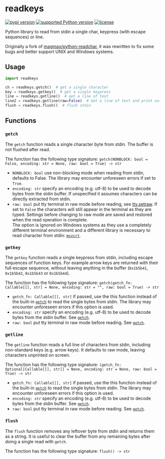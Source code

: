 # readkeys

[![pypi version](https://img.shields.io/pypi/v/readkey)](https://pypi.org/project/readkey/)
[![supported Python version](https://img.shields.io/pypi/pyversions/readkey)](https://pypi.org/project/readkey/)
[![license](https://img.shields.io/pypi/l/readkey)](https://pypi.org/project/readkey/)

Python library to read from stdin a single char, keypress (with escape sequences) or line.

Originally a fork of [magmax/python-readchar](https://github.com/magmax/python-readchar), it was rewritten to fix some bugs and better support UNIX and Windows systems.

## Usage

```python
import readkeys

ch = readkeys.getch()  # get a single character
key = readkeys.getkey()  # get a single keypress
line = readkeys.getline()  # get a line of text
line2 = readkeys.getline(raw=False)  # Get a line of text and print out characters as they are typed, similar to built-in input.
flush = readkeys.flush()  # flush stdin
```

## Functions

### `getch`

The `getch` function reads a single character byte from stdin. The buffer is not flushed after read.

The function has the following type signature:
`getch(NONBLOCK: bool = False, encoding: str = None, raw: bool = True) -> str`

* `NONBLOCK: bool` use non-blocking mode when reading from stdin, defaults to False. The library may encounter unforeseen errors if set to `True`.
* `encoding: str` specify an encoding (e.g. utf-8) to be used to decode bytes from the stdin buffer. If unspecified it assumes characters can be directly extracted from stdin.
* `raw: bool` put tty terminal in raw mode before reading, see [tty.setraw](https://docs.python.org/3/library/tty.html#tty.setraw). If set to `False` the characters will still appear in the terminal as they are typed. Settings before changing to raw mode are saved and restored when the read operation is complete.<br>
The option is ignored on Windows systems as they use a completely different terminal environment and a different library is necessary to read character from stdin: [`msvcrt`](https://docs.python.org/3.8/library/msvcrt.html).

### `getkey`

The `getkey` function reads a single keypress from stdin, including escape sequences of function keys. For example arrow keys are returned with their full escape sequence, without leaving anything in the buffer (`0x1b5b41`, `0x1b5b42`, `0x1b5b43` or `0x1b5b44`).

The function has the following type signature:
`getch(getch_fn: Callable[[], str] = None, encoding: str = "", raw: bool = True) -> str`

* `getch_fn: Callable[[], str]` if passed, use the this function instead of the built-in [`getch`](#getch) to read the single bytes from stdin. The library may encounter unforeseen errors if this option is used.
* `encoding: str` specify an encoding (e.g. utf-8) to be used to decode bytes from the stdin buffer. See [`getch`](#getch).
* `raw: bool` put tty terminal in raw mode before reading. See [`getch`](#getch).

### `getline`

The `getline` function reads a full line of characters from stdin, including non-standard keys (e.g. arrow keys). It defaults to raw mode, leaving characters unprinted on screen.

The function has the following type signature:
`(getch_fn: Optional[Callable[[], str]] = None, encoding: str = None, raw: bool = True) -> str`

* `getch_fn: Callable[[], str]` if passed, use the this function instead of the built-in [`getch`](#getch) to read the single bytes from stdin. The library may encounter unforeseen errors if this option is used.
* `encoding: str` specify an encoding (e.g. utf-8) to be used to decode bytes from the stdin buffer. See [`getch`](#getch).
* `raw: bool` put tty terminal in raw mode before reading. See [`getch`](#getch).

### `flush`

The `flush` function removes any leftover byte from stdin and returns them as a string. It is useful to clear the buffer from any remaining bytes after doing a single read with `getch`.

The function has the following type signature:
`flush() -> str`